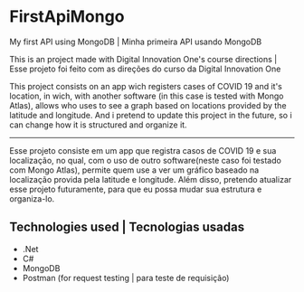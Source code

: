# FirstApiMongo
My first API using MongoDB | Minha primeira API usando MongoDB

This is an project made with Digital Innovation One's course directions | Esse projeto foi feito com as direções do curso da Digital Innovation One

This project consists on an app wich registers cases of COVID 19 and it's location, in wich, with another software (in this case is tested with Mongo Atlas),
allows who uses to see a graph based on locations provided by the latitude and longitude. 
And i pretend to update this project in the future, so i can change how it is structured and organize it.

_____

Esse projeto consiste em um app que registra casos de COVID 19 e sua localização, no qual, com o uso de outro software(neste caso foi testado com Mongo Atlas),
permite quem use a ver um gráfico baseado na localização provida pela latitude e longitude.
Além disso, pretendo atualizar esse projeto futuramente, para que eu possa mudar sua estrutura e organiza-lo.


## Technologies used | Tecnologias usadas

- .Net
- C#
- MongoDB
- Postman (for request testing | para teste de requisição)
